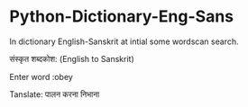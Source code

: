 # Python-Dictionary-Eng-Sans
In dictionary  English-Sanskrit at intial some wordscan search.

संस्कृत शब्दकोश: (English to Sanskrit)

Enter word :obey

Tanslate:
पालन करना
निभाना
